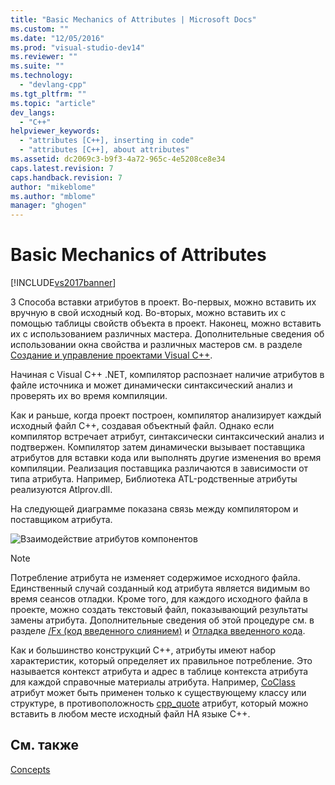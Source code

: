 ```yaml
---
title: "Basic Mechanics of Attributes | Microsoft Docs"
ms.custom: ""
ms.date: "12/05/2016"
ms.prod: "visual-studio-dev14"
ms.reviewer: ""
ms.suite: ""
ms.technology: 
  - "devlang-cpp"
ms.tgt_pltfrm: ""
ms.topic: "article"
dev_langs: 
  - "C++"
helpviewer_keywords: 
  - "attributes [C++], inserting in code"
  - "attributes [C++], about attributes"
ms.assetid: dc2069c3-b9f3-4a72-965c-4e5208ce8e34
caps.latest.revision: 7
caps.handback.revision: 7
author: "mikeblome"
ms.author: "mblome"
manager: "ghogen"
---
```

# Basic Mechanics of Attributes
[!INCLUDE[vs2017banner](../assembler/inline/includes/vs2017banner.md)]

3 Способа вставки атрибутов в проект.  Во\-первых, можно вставить их вручную в свой исходный код.  Во\-вторых, можно вставить их с помощью таблицы свойств объекта в проект.  Наконец, можно вставить их с использованием различных мастера.  Дополнительные сведения об использовании окна свойства и различных мастеров см. в разделе [Создание и управление проектами Visual C\+\+](../ide/creating-and-managing-visual-cpp-projects.md).  
  
 Начиная с Visual C\+\+ .NET, компилятор распознает наличие атрибутов в файле источника и может динамически синтаксический анализ и проверять их во время компиляции.  
  
 Как и раньше, когда проект построен, компилятор анализирует каждый исходный файл C\+\+, создавая объектный файл.  Однако если компилятор встречает атрибут, синтаксически синтаксический анализ и подтвержен.  Компилятор затем динамически вызывает поставщика атрибутов для вставки кода или выполнять другие изменения во время компиляции.  Реализация поставщика различаются в зависимости от типа атрибута.  Например, Библиотека ATL\-родственные атрибуты реализуются Atlprov.dll.  
  
 На следующей диаграмме показана связь между компилятором и поставщиком атрибута.  
  
 ![Взаимодействие атрибутов компонентов](../windows/media/vccompattrcomm.png "vcCompAttrComm")  
  
> [!NOTE]
>  Потребление атрибута не изменяет содержимое исходного файла.  Единственный случай созданный код атрибута является видимым во время сеансов отладки.  Кроме того, для каждого исходного файла в проекте, можно создать текстовый файл, показывающий результаты замены атрибута.  Дополнительные сведения об этой процедуре см. в разделе [\/Fx \(код введенного слиянием\)](../build/reference/fx-merge-injected-code.md) и  [Отладка введенного кода](../Topic/How%20to:%20Debug%20Injected%20Code.md).  
  
 Как и большинство конструкций C\+\+, атрибуты имеют набор характеристик, который определяет их правильное потребление.  Это называется контекст атрибута и адрес в таблице контекста атрибута для каждой справочные материалы атрибута.  Например, [CoClass](../windows/coclass.md) атрибут может быть применен только к существующему классу или структуре, в противоположность  [cpp\_quote](../Topic/cpp_quote.md) атрибут, который можно вставить в любом месте исходный файл НА языке C\+\+.  
  
## См. также  
 [Concepts](../windows/attributed-programming-concepts.md)
